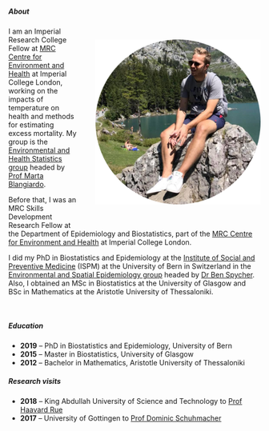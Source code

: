 ##### About

<img style="float: right; padding-left: 7%; padding-bottom: 7%; padding-top: 5%;" src="/images/me2.png" width="330"/>

I am an Imperial Research College Fellow at [MRC Centre for Environment
and Health](https://www.environment-health.ac.uk/) at Imperial College
London, working on the impacts of temperature on health and methods for
estimating excess mortality. My group is the [Environmental and Health
Statistics group](https://sites.google.com/view/envstats/home) headed by
[Prof Marta Blangiardo](https://www.imperial.ac.uk/people/m.blangiardo).

Before that, I was an MRC Skills Development Research Fellow at the
Department of Epidemiology and Biostatistics, part of the [MRC Centre
for Environment and Health](https://www.environment-health.ac.uk/) at
Imperial College London.

Ι did my PhD in Biostatistics and Epidemiology at the [Institute of
Social and Preventive Medicine](https://www.ispm.unibe.ch/) (ISPM) at
the University of Bern in Switzerland in the [Environmental and Spatial
Epidemiology
group](https://www.ispm.unibe.ch/research/research_groups/environmental_and_spatial_epidemiology/index_eng.html)
headed by [Dr Ben
Spycher](https://www.ispm.unibe.ch/about_us/staff/spycher_ben/index_eng.html).
Also, I obtained an MSc in Biostatistics at the University of Glasgow
and BSc in Mathematics at the Aristotle University of Thessaloniki.

<br>

##### Education

-   **2019** – PhD in Biostatistics and Epidemiology, University of Bern
-   **2015** – Master in Biostatistics, University of Glasgow
-   **2012** – Bachelor in Mathematics, Aristotle University of
    Thessaloniki

##### Research visits

-   **2018** – King Abdullah University of Science and Technology to
    [Prof Haavard
    Rue](https://www.kaust.edu.sa/en/study/faculty/haavard-rue)
-   **2017** – University of Gottingen to [Prof Dominic
    Schuhmacher](http://www.dominic.schuhmacher.name/)
